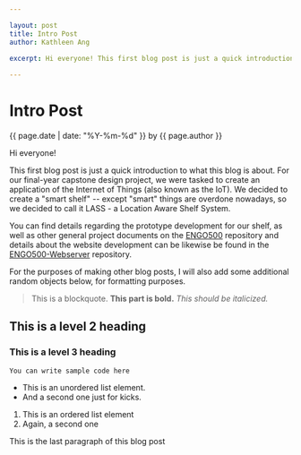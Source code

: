 ```yaml
--- 

layout: post
title: Intro Post
author: Kathleen Ang

excerpt: Hi everyone! This first blog post is just a quick introduction to what this blog is about. For our final-year capstone design project, we were tasked to create an application of the Internet of Things (also known as the IoT). We decided to create a "smart shelf" -- except "smart" things are overdone nowadays, so we decided to call it LASS - a Location Aware Shelf System.
 
---
```

# Intro Post 
<p class='blog-post-meta'>{{ page.date | date: "%Y-%m-%d" }} by {{ page.author }}</p>

Hi everyone!

This first blog post is just a quick introduction to what this blog is about. For our final-year capstone design project, we were tasked to create an application of the Internet of Things (also known as the IoT). We decided to create a "smart shelf" -- except "smart" things are overdone nowadays, so we decided to call it LASS - a Location Aware Shelf System.

You can find details regarding the prototype development for our shelf, as well as other general project documents on the [ENGO500](https://github.com/ThatGeoGuy/ENGO500) repository and details about the website development can be likewise be found in the [ENGO500-Webserver](https://github.com/ThatGeoGuy/ENGO500-Webserver) repository. 

For the purposes of making other blog posts, I will also add some additional random objects below, for formatting purposes. 

> This is a blockquote. **This part is bold.** *This should be italicized.*

## This is a level 2 heading
### This is a level 3 heading 

    You can write sample code here

* This is an unordered list element.
* And a second one just for kicks.

1. This is an ordered list element
2. Again, a second one

This is the last paragraph of this blog post

